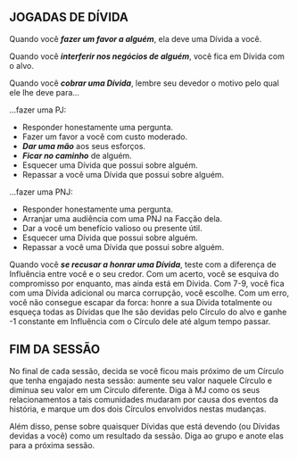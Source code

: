 ## JOGADAS DE DÍVIDA

Quando você ***fazer um favor a alguém***, ela deve uma Dívida a você.

Quando você ***interferir nos negócios de alguém***, você fica em Dívida com o alvo.

Quando você ***cobrar uma Dívida***, lembre seu devedor o motivo pelo qual ele lhe deve para…

...fazer uma PJ:

- Responder honestamente uma pergunta.
- Fazer um favor a você com custo moderado.
- ***Dar uma mão*** aos seus esforços.
- ***Ficar no caminho*** de alguém.
- Esquecer uma Dívida que possui sobre alguém.
- Repassar a você uma Dívida que possui sobre alguém.

...fazer uma PNJ:

- Responder honestamente uma pergunta.
- Arranjar uma audiência com uma PNJ na Facção dela.
- Dar a você um benefício valioso ou presente útil.
- Esquecer uma Dívida que possui sobre alguém.
- Repassar a você uma Dívida que possui sobre alguém.

Quando você ***se recusar a honrar uma Dívida***, teste com a diferença de Influência entre você e o seu credor. Com um acerto, você se esquiva do compromisso por enquanto, mas ainda está em Dívida. Com 7-9, você fica com uma Dívida adicional ou marca corrupção, você escolhe. Com um erro, você não consegue escapar da forca: honre a sua Dívida totalmente ou esqueça todas as Dívidas que lhe são devidas pelo Círculo do alvo e ganhe -1 constante em Influência com o Círculo dele até algum tempo passar.

## FIM DA SESSÃO

No final de cada sessão, decida se você ficou mais próximo de um Círculo que tenha engajado nesta sessão: aumente seu valor naquele Círculo e diminua seu valor em um Círculo diferente. Diga à MJ como os seus relacionamentos a tais comunidades mudaram por causa dos eventos da história, e marque um dos dois Círculos envolvidos nestas mudanças.

Além disso, pense sobre quaisquer Dívidas que está devendo (ou Dívidas devidas a você) como um resultado da sessão. Diga ao grupo e anote elas para a próxima sessão.